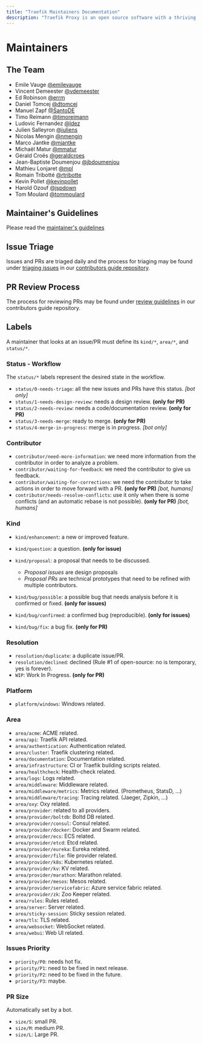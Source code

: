 ```yaml
---
title: "Traefik Maintainers Documentation"
description: "Traefik Proxy is an open source software with a thriving community of contributors and maintainers. Read the list of maintainers on this page."
---
```


# Maintainers

## The Team

* Emile Vauge [@emilevauge](https://github.com/emilevauge)
* Vincent Demeester [@vdemeester](https://github.com/vdemeester)
* Ed Robinson [@errm](https://github.com/errm)
* Daniel Tomcej [@dtomcej](https://github.com/dtomcej)
* Manuel Zapf [@SantoDE](https://github.com/SantoDE)
* Timo Reimann [@timoreimann](https://github.com/timoreimann)
* Ludovic Fernandez [@ldez](https://github.com/ldez)
* Julien Salleyron [@juliens](https://github.com/juliens)
* Nicolas Mengin [@nmengin](https://github.com/nmengin)
* Marco Jantke [@mjantke](https://github.com/mjeri)
* Michaël Matur [@mmatur](https://github.com/mmatur)
* Gérald Croës [@geraldcroes](https://github.com/geraldcroes)
* Jean-Baptiste Doumenjou [@jbdoumenjou](https://github.com/jbdoumenjou)
* Mathieu Lonjaret [@mpl](https://github.com/mpl)
* Romain Tribotté [@rtribotte](https://github.com/rtribotte)
* Kevin Pollet [@kevinpollet](https://github.com/kevinpollet)
* Harold Ozouf [@jspdown](https://github.com/jspdown)
* Tom Moulard [@tommoulard](https://github.com/tommoulard)

## Maintainer's Guidelines

Please read the [maintainer's guidelines](maintainers-guidelines.md)

## Issue Triage

Issues and PRs are triaged daily and the process for triaging may be found under [triaging issues](https://github.com/traefik/contributors-guide/blob/master/issue_triage.md) in our [contributors guide repository](https://github.com/traefik/contributors-guide).

## PR Review Process

The process for reviewing PRs may be found under [review guidelines](https://github.com/traefik/contributors-guide/blob/master/review_guidelines.md) in our contributors guide repository.

## Labels

A maintainer that looks at an issue/PR must define its `kind/*`, `area/*`, and `status/*`.

### Status - Workflow

The `status/*` labels represent the desired state in the workflow.

* `status/0-needs-triage`: all the new issues and PRs have this status. _[bot only]_
* `status/1-needs-design-review`: needs a design review. **(only for PR)**
* `status/2-needs-review`: needs a code/documentation review. **(only for PR)**
* `status/3-needs-merge`: ready to merge. **(only for PR)**
* `status/4-merge-in-progress`: merge is in progress. _[bot only]_

### Contributor

* `contributor/need-more-information`: we need more information from the contributor in order to analyze a problem.
* `contributor/waiting-for-feedback`: we need the contributor to give us feedback.
* `contributor/waiting-for-corrections`: we need the contributor to take actions in order to move forward with a PR. **(only for PR)** _[bot, humans]_
* `contributor/needs-resolve-conflicts`: use it only when there is some conflicts (and an automatic rebase is not possible). **(only for PR)** _[bot, humans]_

### Kind

* `kind/enhancement`: a new or improved feature.
* `kind/question`: a question. **(only for issue)**
* `kind/proposal`: a proposal that needs to be discussed.
    * _Proposal issues_ are design proposals
    * _Proposal PRs_ are technical prototypes that need to be refined with multiple contributors.

* `kind/bug/possible`: a possible bug that needs analysis before it is confirmed or fixed. **(only for issues)**
* `kind/bug/confirmed`: a confirmed bug (reproducible). **(only for issues)**
* `kind/bug/fix`: a bug fix. **(only for PR)**

### Resolution

* `resolution/duplicate`: a duplicate issue/PR.
* `resolution/declined`: declined (Rule #1 of open-source: no is temporary, yes is forever).
* `WIP`: Work In Progress. **(only for PR)**

### Platform

* `platform/windows`: Windows related.

### Area

* `area/acme`: ACME related.
* `area/api`: Traefik API related.
* `area/authentication`: Authentication related.
* `area/cluster`: Traefik clustering related.
* `area/documentation`: Documentation related.
* `area/infrastructure`: CI or Traefik building scripts related.
* `area/healthcheck`: Health-check related.
* `area/logs`: Logs related.
* `area/middleware`: Middleware related.
* `area/middleware/metrics`: Metrics related. (Prometheus, StatsD, ...)
* `area/middleware/tracing`: Tracing related. (Jaeger, Zipkin, ...)
* `area/oxy`: Oxy related.
* `area/provider`: related to all providers.
* `area/provider/boltdb`: Boltd DB related.
* `area/provider/consul`: Consul related.
* `area/provider/docker`: Docker and Swarm related.
* `area/provider/ecs`: ECS related.
* `area/provider/etcd`: Etcd related.
* `area/provider/eureka`: Eureka related.
* `area/provider/file`: file provider related.
* `area/provider/k8s`: Kubernetes related.
* `area/provider/kv`: KV related.
* `area/provider/marathon`: Marathon related.
* `area/provider/mesos`: Mesos related.
* `area/provider/servicefabric`: Azure service fabric related.
* `area/provider/zk`: Zoo Keeper related.
* `area/rules`: Rules related.
* `area/server`: Server related.
* `area/sticky-session`: Sticky session related.
* `area/tls`: TLS related.
* `area/websocket`: WebSocket related.
* `area/webui`: Web UI related.

### Issues Priority

* `priority/P0`: needs hot fix.
* `priority/P1`: need to be fixed in next release.
* `priority/P2`: need to be fixed in the future.
* `priority/P3`: maybe.

### PR Size

Automatically set by a bot.

* `size/S`: small PR.
* `size/M`: medium PR.
* `size/L`: Large PR.
